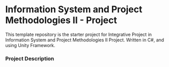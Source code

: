 # Information System and Project Methodologies II - Project

This template repository is the starter project for Integrative Project in Information System and Project Methodologies II Project. Written in C#, and using Unity Framework.

### Project Description

